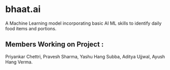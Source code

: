 # bhaat.ai
A Machine Learning model incorporating basic AI ML skills to identify daily food items and portions.

## Members Working on Project :
Priyankar Chettri, Pravesh Sharma, Yashu Hang Subba, Aditya Ujjwal, Ayush Hang Verma. 
